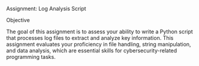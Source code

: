 Assignment: Log Analysis Script </br>

Objective </br>

The goal of this assignment is to assess your ability to write a Python script that processes log files to extract and analyze key information. This assignment evaluates your proficiency in file handling, string manipulation, and data analysis, which are essential skills for cybersecurity-related programming tasks.
 
 
